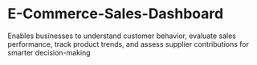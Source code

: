 # E-Commerce-Sales-Dashboard

Enables businesses to understand customer behavior, evaluate sales performance, track product
trends, and assess supplier contributions for smarter decision-making

